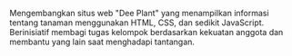 Mengembangkan situs web "Dee Plant" yang menampilkan informasi tentang tanaman menggunakan HTML, CSS, dan sedikit JavaScript. Berinisiatif membagi tugas kelompok berdasarkan kekuatan anggota dan membantu yang lain saat menghadapi tantangan.
